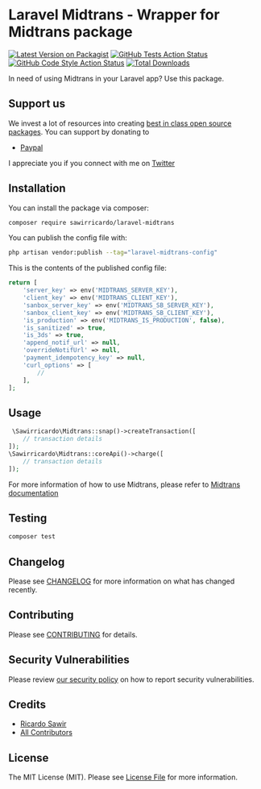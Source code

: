 # Laravel Midtrans - Wrapper for Midtrans package

[![Latest Version on Packagist](https://img.shields.io/packagist/v/sawirricardo/laravel-midtrans.svg?style=flat-square)](https://packagist.org/packages/sawirricardo/laravel-midtrans)
[![GitHub Tests Action Status](https://img.shields.io/github/workflow/status/sawirricardo/laravel-midtrans/run-tests?label=tests)](https://github.com/sawirricardo/laravel-midtrans/actions?query=workflow%3Arun-tests+branch%3Amain)
[![GitHub Code Style Action Status](https://img.shields.io/github/workflow/status/sawirricardo/laravel-midtrans/Check%20&%20fix%20styling?label=code%20style)](https://github.com/sawirricardo/laravel-midtrans/actions?query=workflow%3A"Check+%26+fix+styling"+branch%3Amain)
[![Total Downloads](https://img.shields.io/packagist/dt/sawirricardo/laravel-midtrans.svg?style=flat-square)](https://packagist.org/packages/sawirricardo/laravel-midtrans)

In need of using Midtrans in your Laravel app? Use this package.

## Support us

We invest a lot of resources into creating [best in class open source packages](https://github.com/sawirricardo). You can support by donating to

-   [Paypal](https://paypal.me/sawirricardo)

I appreciate you if you connect with me on [Twitter](https://twitter.com/RicardoSawir)

## Installation

You can install the package via composer:

```bash
composer require sawirricardo/laravel-midtrans
```

<!-- You can publish and run the migrations with:

```bash
php artisan vendor:publish --tag="laravel-midtrans-migrations"
php artisan migrate
``` -->

You can publish the config file with:

```bash
php artisan vendor:publish --tag="laravel-midtrans-config"
```

This is the contents of the published config file:

```php
return [
    'server_key' => env('MIDTRANS_SERVER_KEY'),
    'client_key' => env('MIDTRANS_CLIENT_KEY'),
    'sanbox_server_key' => env('MIDTRANS_SB_SERVER_KEY'),
    'sanbox_client_key' => env('MIDTRANS_SB_CLIENT_KEY'),
    'is_production' => env('MIDTRANS_IS_PRODUCTION', false),
    'is_sanitized' => true,
    'is_3ds' => true,
    'append_notif_url' => null,
    'overrideNotifUrl' => null,
    'payment_idempotency_key' => null,
    'curl_options' => [
        //
    ],
];
```

<!-- Optionally, you can publish the views using

```bash
php artisan vendor:publish --tag="laravel-midtrans-views"
``` -->

## Usage

```php
 \Sawirricardo\Midtrans::snap()->createTransaction([
    // transaction details
]);
\Sawirricardo\Midtrans::coreApi()->charge([
    // transaction details
]);
```

For more information of how to use Midtrans, please refer to [Midtrans documentation](https://github.com/Midtrans/midtrans-php)

## Testing

```bash
composer test
```

## Changelog

Please see [CHANGELOG](CHANGELOG.md) for more information on what has changed recently.

## Contributing

Please see [CONTRIBUTING](.github/CONTRIBUTING.md) for details.

## Security Vulnerabilities

Please review [our security policy](../../security/policy) on how to report security vulnerabilities.

## Credits

-   [Ricardo Sawir](https://github.com/sawirricardo)
-   [All Contributors](../../contributors)

## License

The MIT License (MIT). Please see [License File](LICENSE.md) for more information.

